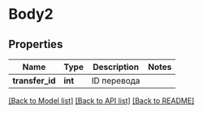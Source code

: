 # Body2

## Properties
Name | Type | Description | Notes
------------ | ------------- | ------------- | -------------
**transfer_id** | **int** | ID перевода | 

[[Back to Model list]](../README.md#documentation-for-models) [[Back to API list]](../README.md#documentation-for-api-endpoints) [[Back to README]](../README.md)


